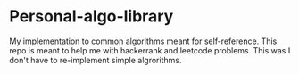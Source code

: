 # Personal-algo-library
My implementation to common algorithms meant for self-reference. This repo is meant to help me with hackerrank and leetcode problems.
This was I don't have to re-implement simple algrorithms.
